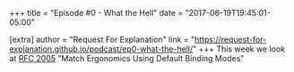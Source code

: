 +++
title = "Episode #0 - What the Hell"
date = "2017-06-19T19:45:01-05:00"

[extra]
author = "Request For Explanation"
link = "https://request-for-explanation.github.io/podcast/ep0-what-the-hell/"
+++
This week we look at <a href="https://github.com/rust-lang/rfcs/pull/2005">RFC 2005</a> "Match Ergonomics Using Default Binding Modes"
